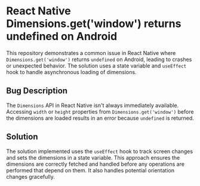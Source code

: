 # React Native Dimensions.get('window') returns undefined on Android

This repository demonstrates a common issue in React Native where `Dimensions.get('window')` returns `undefined` on Android, leading to crashes or unexpected behavior.  The solution uses a state variable and `useEffect` hook to handle asynchronous loading of dimensions.

## Bug Description
The `Dimensions` API in React Native isn't always immediately available.  Accessing `width` or `height` properties from `Dimensions.get('window')` before the dimensions are loaded results in an error because `undefined` is returned.

## Solution
The solution implemented uses the `useEffect` hook to track screen changes and sets the dimensions in a state variable. This approach ensures the dimensions are correctly fetched and handled before any operations are performed that depend on them.  It also handles potential orientation changes gracefully.